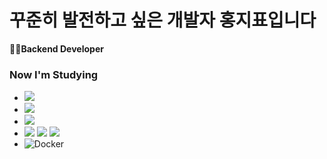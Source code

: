 
# 꾸준히 발전하고 싶은 개발자 홍지표입니다
**👩‍💻Backend Developer**

### Now I'm Studying
- ![](https://img.shields.io/badge/Java-007396?style=flat-square&logo=Java&logoColor=white)
- ![](https://img.shields.io/badge/Spring-6DB33F?style=flat-square&logo=Spring&logoColor=white)
- ![](https://img.shields.io/badge/Hibernate-59666C?style=flat-square&logo=Hibernate&logoColor=white)
- ![](https://img.shields.io/badge/MySQL-4479A1?style=flat-square&logo=MySQL&logoColor=white) ![](https://img.shields.io/badge/MongoDB-4EA94B?style=flat-square&logo=mongodb&logoColor=white) ![](https://img.shields.io/badge/Redis-DC382D?style=flat-square&logo=Redis&logoColor=white)
- ![Docker](https://img.shields.io/badge/docker-%230db7ed.svg?style=flat-square&logo=docker&logoColor=white)
